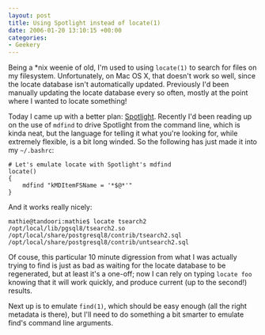 ```yaml
---
layout: post
title: Using Spotlight instead of locate(1)
date: 2006-01-20 13:10:15 +00:00
categories:
- Geekery
---
```

Being a *nix weenie of old, I'm used to using `locate(1)` to search for files on my filesystem.  Unfortunately, on Mac OS X, that doesn't work so well, since the locate database isn't automatically updated.  Previously I'd been manually updating the locate database every so often, mostly at the point where I wanted to locate something!

Today I came up with a better plan: [Spotlight](http://www.apple.com/macosx/features/spotlight/).  Recently I'd been reading up on the use of `mdfind` to drive Spotlight from the command line, which is kinda neat, but the language for telling it what you're looking for, while extremely flexible, is a bit long winded.  So the following has just made it into my `~/.bashrc`:

    # Let's emulate locate with Spotlight's mdfind
    locate()
    {
        mdfind "kMDItemFSName = '*$@*'"
    }

And it works really nicely:

    mathie@tandoori:mathie$ locate tsearch2
    /opt/local/lib/pgsql8/tsearch2.so
    /opt/local/share/postgresql8/contrib/tsearch2.sql
    /opt/local/share/postgresql8/contrib/untsearch2.sql

Of couse, this particular 10 minute digression from what I was actually trying to find is just as bad as waiting for the locate database to be regenerated, but at least it's a one-off; now I can rely on typing `locate foo` knowing that it will work quickly, and produce current (up to the second!) results.

Next up is to emulate `find(1)`, which should be easy enough (all the right metadata is there), but I'll need to do something a bit smarter to emulate find's command line arguments.
